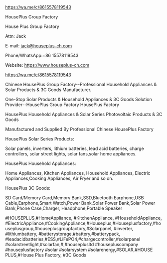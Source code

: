 https://wa.me/c/8615578119543

HousePlus Group Factory

House Plus Group Factory

Attn: Jack

E-mail: jack@houseplus-ch.com

Phone/WhatsApp:+86 15578119543

Website: https://www.houseplus-ch.com

https://wa.me/c/8615578119543

Chinese HousePlus Group Factory--Professional Household Appliances & Solar Products & 3C Goods Manufacturer.




One-Stop Solar Products & Household Appliances & 3C Goods Solution Provider--HousePlus Group Factory HousePlus Factory

HousePlus Household Appliances & Solar Series Photovoltaic Products & 3C Goods

Manufactured and Supplied By Professional Chinese HousePlus Factory


HousePlus Solar Series Products:

Solar panels, inverters, lithium batteries, lead acid batteries, charge controllers, solar street lights, solar fans,solar home appliances.


HousePlus Household Appliances:

Home Appliances, Kitchen Appliances, Household Appliances, Electric Appliances,Cooking Appliances, Air Fryer and  so on.


HousePlus 3C Goods:

SD Card/Memory Card,Memory Bank,SSD,Bluetooth Earphone,USB Cable,Earphone,Smart Watch,Power Bank,Solar Power Bank,Solar Power Bank,Phone Case,Charger, Headphone,Portable Speaker



#HOUSEPLUS,#HomeAppliance, #KitchenAppliance, #HouseholdAppliance, #ElectricAppliance,#CookingAppliance,#Houseplus,#Houseplusfactory,#houseplusgroup,#houseplusgroupfactory,#Solarpanel, #inverter, #lithiumbattery, #batterystorage,#battery,#batterypack, #leadacidbatteries,#ESS,#LiFePO4,#chargecontroller,#solarpanel #solarstreetlight,#solarfan,#,#houseplusltd #housepluscompany #houseplusfactory #solar #solarsystem #solarenergy,#SOLAR,#HOUSE PLUS,#House Plus Factory, #3C Goods



